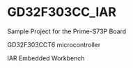 # GD32F303CC_IAR

Sample Project for the Prime-S73P Board

GD32F303CCT6 microcontroller

IAR Embedded Workbench
